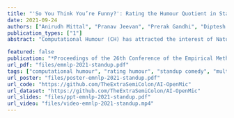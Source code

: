 ```yaml
---
title: "'So You Think You’re Funny?': Rating the Humour Quotient in Standup Comedy"
date: 2021-09-24
authors: ["Anirudh Mittal", "Pranav Jeevan", "Prerak Gandhi", "Diptesh Kanojia", "Pushpak Bhattacharyya"]
publication_types: ["1"]
abstract: "Computational Humour (CH) has attracted the interest of Natural Language Processing and Computational Linguistics communities. Creating datasets for automatic measurement of humour quotient is difficult due to multiple possible interpretations of the content. In this work, we create a multi-modal humour-annotated dataset (~40 hours) using stand-up comedy clips. We devise a novel scoring mechanism to annotate the training data with a humour quotient score using the audience's laughter. The normalized duration (laughter duration divided by the clip duration) of laughter in each clip is used to compute this humour coefficient score on a five-point scale (0-4). This method of scoring is validated by comparing with manually annotated scores, wherein a quadratic weighted kappa of 0.6 is obtained. We use this dataset to train a model that provides a 'funniness' score, on a five-point scale, given the audio and its corresponding text. We compare various neural language models for the task of humour-rating and achieve an accuracy of 0.813 in terms of Quadratic Weighted Kappa (QWK). Our 'Open Mic' dataset is released for further research along with the code."

featured: false
publication: "*Proceedings of the 26th Conference of the Empirical Methods for Natural Language Processing*"
url_pdf: "files/emnlp-2021-standup.pdf"
tags: ["computational humour", "rating humour", "standup comedy", "multimodal", "dataset", "empirical"]
url_poster: "files/poster-emnlp-2021-standup.pdf"
url_code: "https://github.com/TheExtraSemiColon/AI-OpenMic"
url_dataset: "https://github.com/TheExtraSemiColon/AI-OpenMic"
url_slides: "files/ppt-emnlp-2021-standup.pdf"
url_video: "files/video-emnlp-2021-standup.mp4"
---
```


